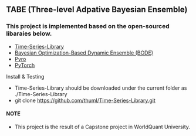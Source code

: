 ## TABE (Three-level Adpative Bayesian Ensemble)

### This project is implemented based on the open-sourced libaraies below. 
 - [Time-Series-Library](https://github.com/thuml/Time-Series-Library)
 - [Bayesian Optimization-Based Dynamic Ensemble (BODE)](https://github.com/Robinpredict/Bayesian-optimization-based-dynamic-ensemble-for-time-series-forecasting)
 - [Pyro](https://pyro.ai/)
 - [PyTorch](https://pytorch.org/) 


Install & Testing 
 - Time-Series-Library should be downloaded under the current folder as ./Time-Series-Library
 - git clone https://github.com/thuml/Time-Series-Library.git



#### NOTE  
- This project is the result of a Capstone project in WorldQuant University. 
